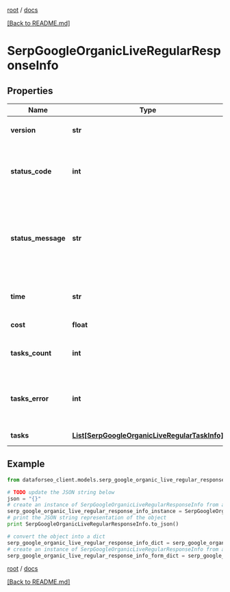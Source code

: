 [root](./../ "root") / [docs](./ "docs")

[[Back to README.md]](./../README.md "[Back to README.md]")

# SerpGoogleOrganicLiveRegularResponseInfo

## Properties

Name | Type | Description | Notes
------------ | ------------- | ------------- | -------------
**version** | **str** | the current version of the API | [optional]
**status_code** | **int** | general status code you can find the full list of the response codes here | [optional]
**status_message** | **str** | general informational message you can find the full list of general informational messages here | [optional]
**time** | **str** | total execution time, seconds | [optional]
**cost** | **float** | total tasks cost, USD | [optional]
**tasks_count** | **int** | the number of tasks in the tasks array | [optional]
**tasks_error** | **int** | the number of tasks in the tasks array returned with an error | [optional]
**tasks** | [**List[SerpGoogleOrganicLiveRegularTaskInfo]**](SerpGoogleOrganicLiveRegularTaskInfo.md) | array of tasks | [optional]

## Example

```python
from dataforseo_client.models.serp_google_organic_live_regular_response_info import SerpGoogleOrganicLiveRegularResponseInfo

# TODO update the JSON string below
json = "{}"
# create an instance of SerpGoogleOrganicLiveRegularResponseInfo from a JSON string
serp_google_organic_live_regular_response_info_instance = SerpGoogleOrganicLiveRegularResponseInfo.from_json(json)
# print the JSON string representation of the object
print SerpGoogleOrganicLiveRegularResponseInfo.to_json()

# convert the object into a dict
serp_google_organic_live_regular_response_info_dict = serp_google_organic_live_regular_response_info_instance.to_dict()
# create an instance of SerpGoogleOrganicLiveRegularResponseInfo from a dict
serp_google_organic_live_regular_response_info_form_dict = serp_google_organic_live_regular_response_info.from_dict(serp_google_organic_live_regular_response_info_dict)
```

  

[root](./../ "root") / [docs](./ "docs")

[[Back to README.md]](./../README.md "[Back to README.md]")